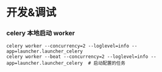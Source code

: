 # 开发&调试
### celery 本地启动 worker
```
celery worker --concurrency=2 --loglevel=info --app=launcher.launcher_celery
celery worker --beat --concurrency=2 --loglevel=info --app=launcher.launcher_celery  # 启动配置的任务
```

